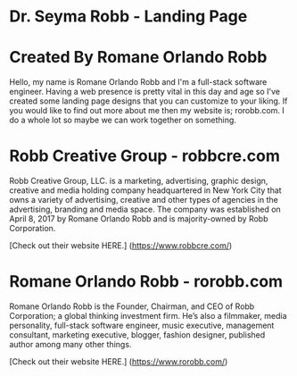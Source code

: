 # Dr. Seyma Robb - Landing Page


# Created By Romane Orlando Robb

Hello, my name is Romane Orlando Robb and I'm a full-stack software engineer. Having a web presence is pretty vital in this day and age so I've created some landing page designs that you can customize to your liking. If you would like to find out more about me then my website is; rorobb.com. I do a whole lot so maybe we can work together on something.

# Robb Creative Group - robbcre.com

Robb Creative Group, LLC. is a marketing, advertising, graphic design, creative and media holding company headquartered in New York City that owns a variety of advertising, creative and other types of agencies in the advertising, branding and media space. The company was established on April 8, 2017 by Romane Orlando Robb and is majority-owned by Robb Corporation.

[Check out their website HERE.] (https://www.robbcre.com/)

# Romane Orlando Robb - rorobb.com

Romane Orlando Robb is the Founder, Chairman, and CEO of Robb Corporation; a global thinking investment firm. He’s also a filmmaker, media personality, full-stack software engineer, music executive, management consultant, marketing executive, blogger, fashion designer, published author among many other things.

[Check out their website HERE.] (https://www.rorobb.com/)
